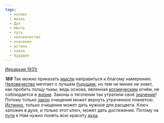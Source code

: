 ```yaml
---
tags:
  - космос
  - жизнь
  - Дух
  - мысль
  - путь
  - человечество
  - значение
  - истина
  - закон
  - будущее
---
```


[Иерархия 1931г](https://127.0.0.1:4002/agni/1931)

___189___
Так можно приказать [мысли](../../../tags/#мысль) направиться к благому намерению. [Человечество](../../../tags/#человечество) мечтает о лучшем [будущем](../../../tags/#будущее), но тем не менее не знает, как пробить толщу тьмы; ведь основа, явленная [космическим](../../../tags/#космос) огнём, не соблюдается в [жизни](../../../tags/#жизнь). Законы о тяготении так утратили своё [значение](../../../tags/#значение)! Потому только [закон](../../../tags/#закон) очищения может вернуть утраченное планетою. [Истинно](../../../tags/#истина), только очищение может дать нужное для расцвета. Ключ заложен в духе, и только этот ключ, может дать достижение. Потому на [пути](../../../tags/#путь) к Нам нужно понять всю красоту [духа](../../../tags/#Дух).   

